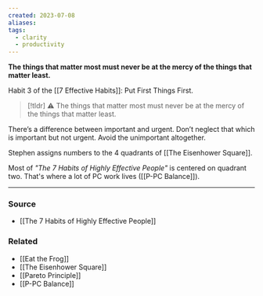 ```yaml
---
created: 2023-07-08
aliases: 
tags:
  - clarity
  - productivity
---
```

**The things that matter most must never be at the mercy of the things that matter least.**

Habit 3 of the [[7 Effective Habits]]: Put First Things First.

> [!tldr] ⚠️ The things that matter most must never be at the mercy of the things that matter least.

There’s a difference between important and urgent. Don’t neglect that which is important but not urgent. Avoid the unimportant altogether. 

Stephen assigns numbers to the 4 quadrants of [[The Eisenhower Square]]. 

Most of *"The 7 Habits of Highly Effective People"* is centered on quadrant two. That's where a lot of PC work lives ([[P-PC Balance]]). 

---
### Source
- [[The 7 Habits of Highly Effective People]]

### Related
- [[Eat the Frog]]
- [[The Eisenhower Square]]
- [[Pareto Principle]]
- [[P-PC Balance]]